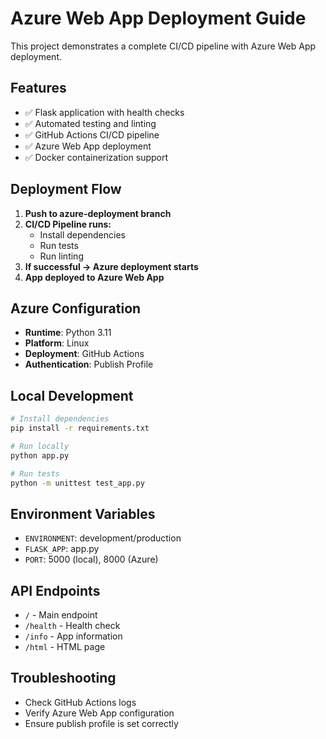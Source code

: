 # Azure Web App Deployment Guide

This project demonstrates a complete CI/CD pipeline with Azure Web App deployment.

## Features

- ✅ Flask application with health checks
- ✅ Automated testing and linting
- ✅ GitHub Actions CI/CD pipeline
- ✅ Azure Web App deployment
- ✅ Docker containerization support

## Deployment Flow

1. **Push to azure-deployment branch**
2. **CI/CD Pipeline runs:**
   - Install dependencies
   - Run tests
   - Run linting
3. **If successful → Azure deployment starts**
4. **App deployed to Azure Web App**

## Azure Configuration

- **Runtime**: Python 3.11
- **Platform**: Linux
- **Deployment**: GitHub Actions
- **Authentication**: Publish Profile

## Local Development

```bash
# Install dependencies
pip install -r requirements.txt

# Run locally
python app.py

# Run tests
python -m unittest test_app.py
```

## Environment Variables

- `ENVIRONMENT`: development/production
- `FLASK_APP`: app.py
- `PORT`: 5000 (local), 8000 (Azure)

## API Endpoints

- `/` - Main endpoint
- `/health` - Health check
- `/info` - App information
- `/html` - HTML page

## Troubleshooting

- Check GitHub Actions logs
- Verify Azure Web App configuration
- Ensure publish profile is set correctly
